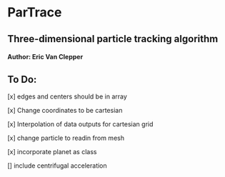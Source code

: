 # ParTrace

## Three-dimensional particle tracking algorithm

#### Author: Eric Van Clepper

## To Do:

[x] edges and centers should be in array

[x] Change coordinates to be cartesian

[x] Interpolation of data outputs for cartesian grid

[x] change particle to readin from mesh

[x] incorporate planet as class

[] include centrifugal acceleration